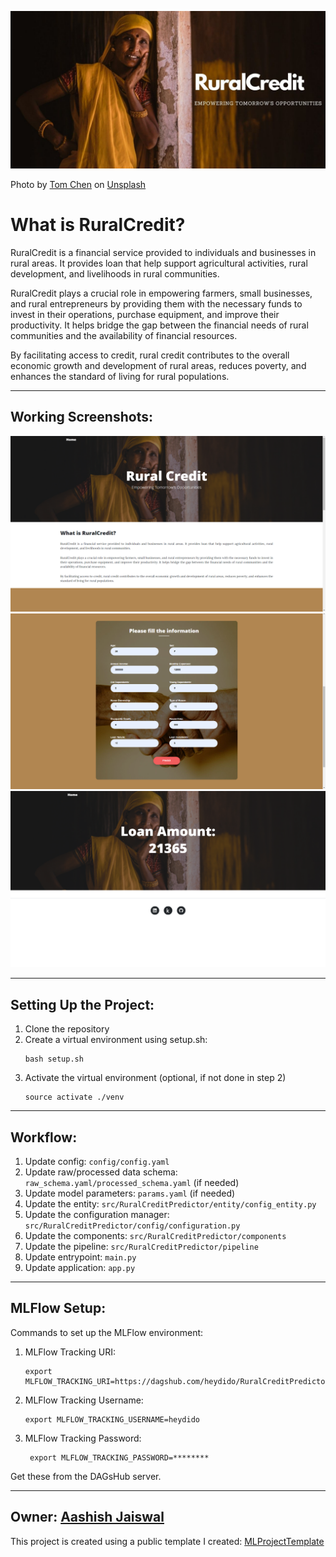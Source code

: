 ![RuralCredit](static/assets/img/RuralCredit.jpg)

Photo by <a href="https://unsplash.com/@tomcchen?utm_content=creditCopyText&utm_medium=referral&utm_source=unsplash">Tom Chen</a> on <a href="https://unsplash.com/photos/woman-leaning-on-wall-jO1OyKR7s68?utm_content=creditCopyText&utm_medium=referral&utm_source=unsplash">Unsplash</a>

# What is RuralCredit?
<p>RuralCredit is a financial service provided to individuals and businesses in rural areas. It provides loan that help support agricultural activities, rural development, and livelihoods in rural communities.</p>
<p>RuralCredit plays a crucial role in empowering farmers, small businesses, and rural entrepreneurs by providing them with the necessary funds to invest in their operations, purchase equipment, and improve their productivity. It helps bridge the gap between the financial needs of rural communities and the availability of financial resources.</p>
<p>By facilitating access to credit, rural credit contributes to the overall economic growth and development of rural areas, reduces poverty, and enhances the standard of living for rural populations.</p>

------------------------------------------------------------------------------------------------------------------------

## Working Screenshots:
![1](static/assets/img/1.png)
![2](static/assets/img/2.png)
![3](static/assets/img/3.png)

------------------------------------------------------------------------------------------------------------------------
## Setting Up the Project:
1. Clone the repository
2. Create a virtual environment using setup.sh:
    ```
    bash setup.sh 
    ```
3. Activate the virtual environment (optional, if not done in step 2)
    ```
    source activate ./venv
    ``` 
------------------------------------------------------------------------------------------------------------------------

## Workflow:
1. Update config: `config/config.yaml`
2. Update raw/processed data schema: `raw_schema.yaml/processed_schema.yaml` (if needed)
3. Update model parameters: `params.yaml` (if needed)
4. Update the entity: `src/RuralCreditPredictor/entity/config_entity.py`
5. Update the configuration manager: `src/RuralCreditPredictor/config/configuration.py`
6. Update the components: `src/RuralCreditPredictor/components`
7. Update the pipeline: `src/RuralCreditPredictor/pipeline`
8. Update entrypoint: `main.py`
9. Update application: `app.py`

------------------------------------------------------------------------------------------------------------------------

## MLFlow Setup:
Commands to set up the MLFlow environment:
1. MLFlow Tracking URI:
   ```
   export MLFLOW_TRACKING_URI=https://dagshub.com/heydido/RuralCreditPredictor.mlflow
   ```
2. MLFlow Tracking Username:
   ```
   export MLFLOW_TRACKING_USERNAME=heydido
   ```
3. MLFlow Tracking Password:
   ```
    export MLFLOW_TRACKING_PASSWORD=********
    ```
Get these from the DAGsHub server.

------------------------------------------------------------------------------------------------------------------------
Owner: [Aashish Jaiswal](https://www.linktr.ee/heydido)
------------------------------------------------------------------------------------------------------------------------

This project is created using a public template I created: [MLProjectTemplate](https://github.com/heydido/MLProjectTemplate)
